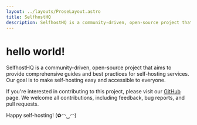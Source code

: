 ```yaml
---
layout: ../layouts/ProseLayout.astro
title: SelfhostHQ
description: SelfhostHQ is a community-driven, open-source project that aims to provide comprehensive guides and best practices for self-hosting services.
---
```


# hello world!

SelfhostHQ is a community-driven, open-source project that aims to
provide comprehensive guides and best practices for self-hosting
services. Our goal is to make self-hosting easy and accessible to everyone.

If you're interested in contributing to this project, please visit our [GitHub](https://github.com/Sh4yy/selfhosthq) page. We welcome all contributions, including feedback, bug reports, and pull requests.

Happy self-hosting! (✿◠‿◠)
